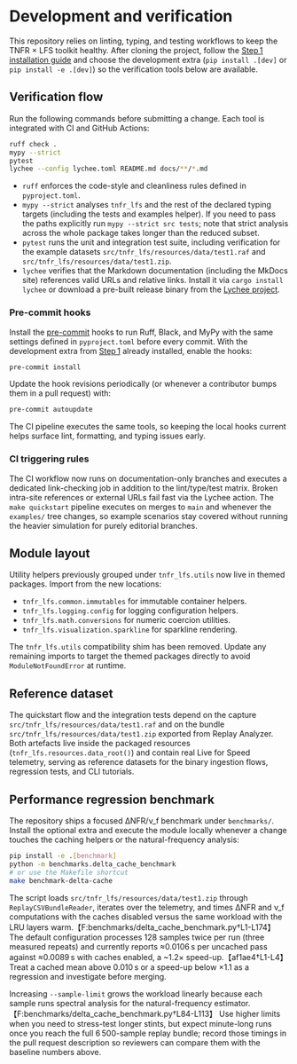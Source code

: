 # Development and verification

This repository relies on linting, typing, and testing workflows to keep the TNFR × LFS toolkit healthy. After cloning the project, follow the [Step 1 installation guide](tutorials.md#1-install-the-toolkit) and choose the development extra (`pip install .[dev]` or `pip install -e .[dev]`) so the verification tools below are available.

## Verification flow

Run the following commands before submitting a change. Each tool is integrated with CI and GitHub Actions:

```bash
ruff check .
mypy --strict
pytest
lychee --config lychee.toml README.md docs/**/*.md
```

- `ruff` enforces the code-style and cleanliness rules defined in `pyproject.toml`.
- `mypy --strict` analyses `tnfr_lfs` and the rest of the declared typing targets (including the tests and examples helper). If you need to pass the paths explicitly run `mypy --strict src tests`; note that strict analysis across the whole package takes longer than the reduced subset.
- `pytest` runs the unit and integration test suite, including verification for the example datasets `src/tnfr_lfs/resources/data/test1.raf` and `src/tnfr_lfs/resources/data/test1.zip`.
- `lychee` verifies that the Markdown documentation (including the MkDocs site) references valid URLs and relative links. Install it via `cargo install lychee` or download a pre-built release binary from the [Lychee project](https://github.com/lycheeverse/lychee/releases).

### Pre-commit hooks

Install the [pre-commit](https://pre-commit.com) hooks to run Ruff, Black, and MyPy with the same
settings defined in `pyproject.toml` before every commit. With the development extra from
[Step 1](tutorials.md#1-install-the-toolkit) already installed, enable the hooks:

```bash
pre-commit install
```

Update the hook revisions periodically (or whenever a contributor bumps them in a pull request)
with:

```bash
pre-commit autoupdate
```

The CI pipeline executes the same tools, so keeping the local hooks current helps surface lint,
formatting, and typing issues early.

### CI triggering rules

The CI workflow now runs on documentation-only branches and executes a dedicated link-checking job in
addition to the lint/type/test matrix. Broken intra-site references or external URLs fail fast via the
Lychee action. The `make quickstart` pipeline executes on merges to `main` and whenever the `examples/`
tree changes, so example scenarios stay covered without running the heavier simulation for purely
editorial branches.


## Module layout

Utility helpers previously grouped under `tnfr_lfs.utils` now live in themed packages. Import from the new locations:

- `tnfr_lfs.common.immutables` for immutable container helpers.
- `tnfr_lfs.logging.config` for logging configuration helpers.
- `tnfr_lfs.math.conversions` for numeric coercion utilities.
- `tnfr_lfs.visualization.sparkline` for sparkline rendering.

The `tnfr_lfs.utils` compatibility shim has been removed. Update any remaining imports to target the themed packages directly to avoid `ModuleNotFoundError` at runtime.

## Reference dataset

The quickstart flow and the integration tests depend on the capture `src/tnfr_lfs/resources/data/test1.raf` and on the bundle `src/tnfr_lfs/resources/data/test1.zip` exported from Replay Analyzer. Both artefacts live inside the packaged resources (`tnfr_lfs.resources.data_root()`) and contain real Live for Speed telemetry, serving as reference datasets for the binary ingestion flows, regression tests, and CLI tutorials.

## Performance regression benchmark

The repository ships a focused ΔNFR/ν_f benchmark under `benchmarks/`. Install the optional
extra and execute the module locally whenever a change touches the caching helpers or the
natural-frequency analysis:

```bash
pip install -e .[benchmark]
python -m benchmarks.delta_cache_benchmark
# or use the Makefile shortcut
make benchmark-delta-cache
```

The script loads `src/tnfr_lfs/resources/data/test1.zip` through `ReplayCSVBundleReader`, iterates over the telemetry,
and times ΔNFR and ν_f computations with the caches disabled versus the same workload with the
LRU layers warm.【F:benchmarks/delta_cache_benchmark.py†L1-L174】 The default configuration processes
128 samples twice per run (three measured repeats) and currently reports ≈0.0106 s per uncached pass
against ≈0.0089 s with caches enabled, a ~1.2× speed-up.【af1ae4†L1-L4】 Treat a cached mean above
0.010 s or a speed-up below ×1.1 as a regression and investigate before merging.

Increasing `--sample-limit` grows the workload linearly because each sample runs spectral analysis
for the natural-frequency estimator.【F:benchmarks/delta_cache_benchmark.py†L84-L113】 Use higher limits
when you need to stress-test longer stints, but expect minute-long runs once you reach the full
6 500-sample replay bundle; record those timings in the pull request description so reviewers can
compare them with the baseline numbers above.
